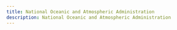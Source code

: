 ```yaml
---
title: National Oceanic and Atmospheric Administration
description: National Oceanic and Atmospheric Administration
---
```

